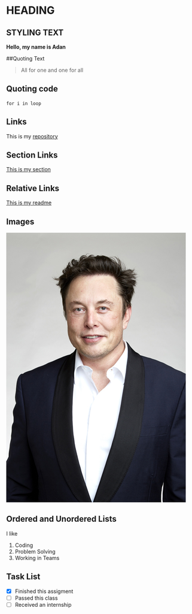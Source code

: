 # HEADING

## STYLING TEXT
**Hello, my name is Adan**

##Quoting Text
>All for one and one for all

## Quoting code
```
for i in loop
```

## Links
This is my [repository](https://github.com/adanestrada18/110Labs.git)

## Section Links
[This is my section](https://github.com/adanestrada18/110Labs/blob/main/index.md#section-links)
## Relative Links
[This is my readme](/README.md)

## Images
![This is my father](Elon_Musk_Royal_Society_(crop1).jpg)

## Ordered and Unordered Lists
I like
1. Coding
2. Problem Solving
3. Working in Teams

## Task List
-[x] Finished this assigment
-[ ] Passed this class
-[ ] Received an internship
